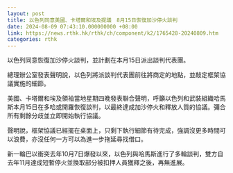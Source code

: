 ```yaml
---
layout: post
title: 以色列同意美國、卡塔爾和埃及提議　8月15日恢復加沙停火談判
date: 2024-08-09 07:43:10.000000000 +08:00
link: https://news.rthk.hk/rthk/ch/component/k2/1765428-20240809.htm
categories: rthk
---
```


以色列同意恢復加沙停火談判，並計劃在本月15日派出談判代表團。

總理辦公室發表聲明說，以色列將派談判代表團前往將商定的地點，並敲定框架協議實施的細節。

美國、卡塔爾和埃及領袖當地星期四晚發表聯合聲明，呼籲以色列和武裝組織哈馬斯本月15日在多哈或開羅恢復談判，以最終達成加沙停火和釋放人質的協議。彌合所有剩餘分歧並立即開始執行協議。

聲明說，框架協議已經擺在桌面上，只剩下執行細節有待完成，強調沒更多時間可以浪費，亦沒任何一方可以為進一步拖延尋找借口。

新一輪巴以衝突去年10月7日爆發以來，以色列與哈馬斯進行了多輪談判，雙方自去年11月達成短暫停火並換取部分被扣押人員獲釋之後，再無進展。
